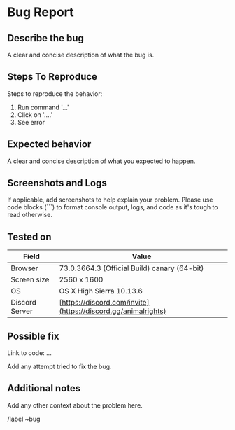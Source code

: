 # Bug Report

<!---
Please read this!

Before opening a new issue, make sure to search for keywords in the issues
filtered by the "regression" or "bug" label:

- https://github.com/VeganActivists/ts-bot

and verify the issue you're about to submit isn't a duplicate.
--->

## Describe the bug

A clear and concise description of what the bug is.

## Steps To Reproduce

Steps to reproduce the behavior:

1. Run command '...'
2. Click on '....'
3. See error

## Expected behavior

A clear and concise description of what you expected to happen.

## Screenshots and Logs

If applicable, add screenshots to help explain your problem. Please use code blocks (```) to format console output, logs, and code
 as it's tough to read otherwise.

## Tested on

| Field          | Value                                                       |
| -------------- | ----------------------------------------------------------- |
| Browser        | 73.0.3664.3 (Official Build) canary (64-bit)                |
| Screen size    | 2560 x 1600                                                 |
| OS             | OS X High Sierra 10.13.6                                    |
| Discord Server | [https://discord.com/invite](https://discord.gg/animalrights) |

## Possible fix

Link to code: ...

Add any attempt tried to fix the bug.

## Additional notes

Add any other context about the problem here.

/label ~bug
